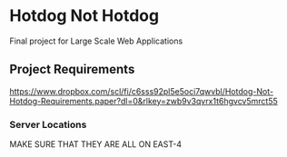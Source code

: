 # Hotdog Not Hotdog 
Final project for Large Scale Web Applications

## Project Requirements
https://www.dropbox.com/scl/fi/c6sss92pl5e5oci7qwvbl/Hotdog-Not-Hotdog-Requirements.paper?dl=0&rlkey=zwb9v3qvrx1t6hgvcv5mrct55

### Server Locations
MAKE SURE THAT THEY ARE ALL ON EAST-4
